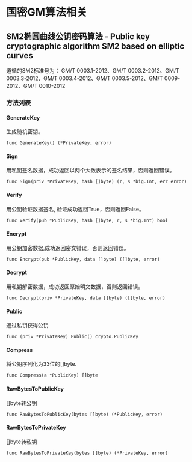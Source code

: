 # 国密GM算法相关

## SM2椭圆曲线公钥密码算法 - Public key cryptographic algorithm SM2 based on elliptic curves

遵循的SM2标准号为： GM/T 0003.1-2012、GM/T 0003.2-2012、GM/T 0003.3-2012、GM/T 0003.4-2012、GM/T 0003.5-2012、GM/T 0009-2012、GM/T 0010-2012

### 方法列表
 
#### GenerateKey
生成随机密钥。
```
func GenerateKey() (*PrivateKey, error) 
```

#### Sign
用私钥签名数据，成功返回以两个大数表示的签名结果，否则返回错误。
```
func Sign(priv *PrivateKey, hash []byte) (r, s *big.Int, err error)
```

#### Verify
用公钥验证数据签名, 验证成功返回True，否则返回False。
```
func Verify(pub *PublicKey, hash []byte, r, s *big.Int) bool 
```

#### Encrypt
用公钥加密数据,成功返回密文错误，否则返回错误。
```
func Encrypt(pub *PublicKey, data []byte) ([]byte, error) 
```

#### Decrypt
用私钥解密数据，成功返回原始明文数据，否则返回错误。
```
func Decrypt(priv *PrivateKey, data []byte) ([]byte, error)
```

#### Public
通过私钥获得公钥
```
func (priv *PrivateKey) Public() crypto.PublicKey
```

#### Compress
将公钥序列化为33位的[]byte.
```
func Compress(a *PublicKey) []byte
```

#### RawBytesToPublicKey
[]byte转公钥
```
func RawBytesToPublicKey(bytes []byte) (*PublicKey, error)
```

#### RawBytesToPrivateKey
[]byte转私钥
```
func RawBytesToPrivateKey(bytes []byte) (*PrivateKey, error)
```